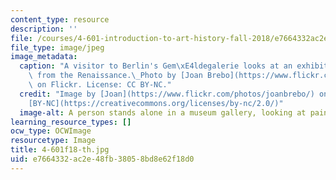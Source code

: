 ```yaml
---
content_type: resource
description: ''
file: /courses/4-601-introduction-to-art-history-fall-2018/e7664332ac2e48fb38058bd8e62f18d0_4-601f18-th.jpg
file_type: image/jpeg
image_metadata:
  caption: "A visitor to Berlin's Gem\xE4ldegalerie looks at an exhibition of paintings\
    \ from the Renaissance.\_Photo by [Joan Brebo](https://www.flickr.com/photos/joanbrebo/38529061284/)\
    \ on Flickr. License: CC BY-NC."
  credit: "Image by [Joan](https://www.flickr.com/photos/joanbrebo/) on Flickr. License\_\
    [BY-NC](https://creativecommons.org/licenses/by-nc/2.0/)"
  image-alt: A person stands alone in a museum gallery, looking at paintings.
learning_resource_types: []
ocw_type: OCWImage
resourcetype: Image
title: 4-601f18-th.jpg
uid: e7664332-ac2e-48fb-3805-8bd8e62f18d0
---
```

